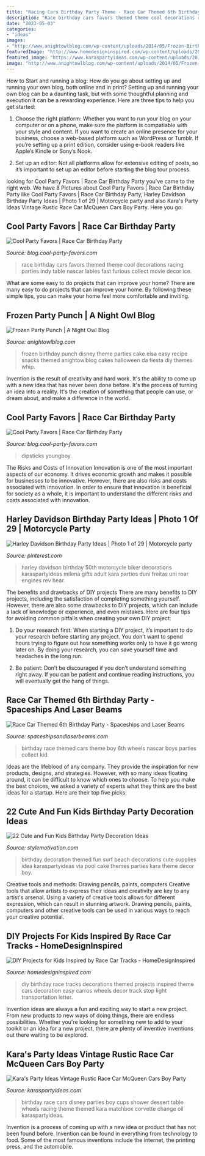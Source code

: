```yaml
---
title: "Racing Cars Birthday Party Theme - Race Car Themed 6th Birthday Party"
description: "Race birthday cars favors themed theme cool decorations racing parties indy table nascar lables fast furious collect movie decor ice"
date: "2023-05-03"
categories:
- "ideas"
images:
- "http://www.anightowlblog.com/wp-content/uploads/2014/05/Frozen-Birthday-Party-10.jpg"
featuredImage: "http://www.homedesigninspired.com/wp-content/uploads/2016/05/HDI-Kids-Projects-Inspired-by-Car-Tracks-9.jpg"
featured_image: "https://www.karaspartyideas.com/wp-content/uploads/2013/02/65765_501701599871470_674293832_n_600x450.png"
image: "http://www.anightowlblog.com/wp-content/uploads/2014/05/Frozen-Birthday-Party-10.jpg"
---
```



How to Start and running a blog: How do you go about setting up and running your own blog, both online and in print?
Setting up and running your own blog can be a daunting task, but with some thoughtful planning and execution it can be a rewarding experience. Here are three tips to help you get started:
1. Choose the right platform: Whether you want to run your blog on your computer or on a phone, make sure the platform is compatiable with your style and content. If you want to create an online presence for your business, choose a web-based platform such as WordPress or Tumblr. If you’re setting up a print edition, consider using e-book readers like Apple’s Kindle or Sony’s Nook.

2. Set up an editor: Not all platforms allow for extensive editing of posts, so it’s important to set up an editor before starting the blog tour process.

	

		
looking for Cool Party Favors | Race Car Birthday Party you've came to the right web. We have 8 Pictures about Cool Party Favors | Race Car Birthday Party like Cool Party Favors | Race Car Birthday Party, Harley Davidson Birthday Party Ideas | Photo 1 of 29 | Motorcycle party and also Kara&#039;s Party Ideas Vintage Rustic Race Car McQueen Cars Boy Party. Here you go:
		
    
## Cool Party Favors | Race Car Birthday Party

<img loading=lazy src="http://blog.cool-party-favors.com/wp-content/uploads/2013/03/Race-Car-Party-Ideas-1024x680.jpg" onerror="this.onerror=null;this.src='https://tse3.mm.bing.net/th?id=OIP.QtfjsZrUZuN_c_GWwZw2egHaE6&amp;pid=15.1';" alt="Cool Party Favors | Race Car Birthday Party">

_Source: blog.cool-party-favors.com_

>race birthday cars favors themed theme cool decorations racing parties indy table nascar lables fast furious collect movie decor ice. 

	

What are some easy to do projects that can improve your home?
There are many easy to do projects that can improve your home. By following these simple tips, you can make your home feel more comfortable and inviting.

    
## Frozen Party Punch | A Night Owl Blog

<img loading=lazy src="http://www.anightowlblog.com/wp-content/uploads/2014/05/Frozen-Birthday-Party-10.jpg" onerror="this.onerror=null;this.src='https://tse2.mm.bing.net/th?id=OIP.SeW7JHuOAiz3t-fRhP3mMAHaLH&amp;pid=15.1';" alt="Frozen Party Punch | A Night Owl Blog">

_Source: anightowlblog.com_

>frozen birthday punch disney theme parties cake elsa easy recipe snacks themed anightowlblog cakes halloween da fiesta diy themes whip. 

	

Invention is the result of creativity and hard work. It's the ability to come up with a new idea that has never been done before. It's the process of turning an idea into a reality. It's the creation of something that people can use, or dream about, and make a difference in the world.

    
## Cool Party Favors | Race Car Birthday Party

<img loading=lazy src="https://blog.cool-party-favors.com/wp-content/uploads/2013/03/Race-Car-Party-Food.jpg" onerror="this.onerror=null;this.src='https://tse4.mm.bing.net/th?id=OIP.VghDM_7oX1EKCGUkp0kHnQHaE6&amp;pid=15.1';" alt="Cool Party Favors | Race Car Birthday Party">

_Source: blog.cool-party-favors.com_

>dipsticks youngboy. 

	

The Risks and Costs of Innovation
Innovation is one of the most important aspects of our economy. It drives economic growth and makes it possible for businesses to be innovative. However, there are also risks and costs associated with innovation. In order to ensure that innovation is beneficial for society as a whole, it is important to understand the different risks and costs associated with innovation.

    
## Harley Davidson Birthday Party Ideas | Photo 1 Of 29 | Motorcycle Party

<img loading=lazy src="https://i.pinimg.com/736x/00/36/e8/0036e8c449becd06c2767663c67a44d9.jpg" onerror="this.onerror=null;this.src='https://tse4.mm.bing.net/th?id=OIP.TY5WbjZ8lEVpzwmVZEYYewHaE8&amp;pid=15.1';" alt="Harley Davidson Birthday Party Ideas | Photo 1 of 29 | Motorcycle party">

_Source: pinterest.com_

>harley davidson birthday 50th motorcycle biker decorations karaspartyideas milena gifts adult kara parties duni freitas uni roar engines rev hear. 

	

The benefits and drawbacks of DIY projects
There are many benefits to DIY projects, including the satisfaction of completing something yourself. However, there are also some drawbacks to DIY projects, which can include a lack of knowledge or experience, and even mistakes. Here are four tips for avoiding common pitfalls when creating your own DIY project:
1. Do your research first: When starting a DIY project, it’s important to do your research before starting any project. You don’t want to spend hours trying to figure out how something works only to have it go wrong later on. By doing your research, you can save yourself time and headaches in the long run.

2. Be patient: Don’t be discouraged if you don’t understand something right away. If you can be patient and continue reading instructions, you will eventually get the hang of things.

    
## Race Car Themed 6th Birthday Party - Spaceships And Laser Beams

<img loading=lazy src="https://spaceshipsandlaserbeams.com/wp-content/uploads/2015/09/race-car-boy-birthday-party-ideas-33-1.jpg" onerror="this.onerror=null;this.src='https://tse4.mm.bing.net/th?id=OIP.dI5vj82eV4DdV6bY_le78AHaLH&amp;pid=15.1';" alt="Race Car Themed 6th Birthday Party - Spaceships and Laser Beams">

_Source: spaceshipsandlaserbeams.com_

>birthday race themed cars theme boy 6th wheels nascar boys parties collect kid. 

	

Ideas are the lifeblood of any company. They provide the inspiration for new products, designs, and strategies. However, with so many ideas floating around, it can be difficult to know which ones to choose. To help you make the best choices, we asked a variety of experts what they think are the best ideas for a startup. Here are their top five picks: 

    
## 22 Cute And Fun Kids Birthday Party Decoration Ideas

<img loading=lazy src="https://www.stylemotivation.com/wp-content/uploads/2013/09/23-Cute-and-Fun-Kids-Birthday-Party-Decoration-Ideas-3.jpg" onerror="this.onerror=null;this.src='https://tse2.mm.bing.net/th?id=OIP.BH7qd50rMc4czu0K2Dq-jwHaLH&amp;pid=15.1';" alt="22 Cute and Fun Kids Birthday Party Decoration Ideas">

_Source: stylemotivation.com_

>birthday decoration themed fun surf beach decorations cute supplies idea karaspartyideas via pool cake themes parties kara theme decor boy. 

	

Creative tools and methods: Drawing pencils, paints, computers
Creative tools that allow artists to express their ideas and creativity are key to any artist's arsenal. Using a variety of creative tools allows for different expression, which can result in stunning artwork. Drawing pencils, paints, computers and other creative tools can be used in various ways to reach your creative potential.

    
## DIY Projects For Kids Inspired By Race Car Tracks - HomeDesignInspired

<img loading=lazy src="http://www.homedesigninspired.com/wp-content/uploads/2016/05/HDI-Kids-Projects-Inspired-by-Car-Tracks-9.jpg" onerror="this.onerror=null;this.src='https://tse2.mm.bing.net/th?id=OIP.lvCVDv5bSG1AwkxU_OrqzwHaJ4&amp;pid=15.1';" alt="DIY Projects for Kids Inspired by Race Car Tracks - HomeDesignInspired">

_Source: homedesigninspired.com_

>diy birthday race tracks decorations themed projects inspired theme cars decoration easy carros wheels decor track stop light transportation letter. 

	

Invention ideas are always a fun and exciting way to start a new project. From new products to new ways of doing things, there are endless possibilities. Whether you're looking for something new to add to your toolkit or an idea for a new project, there are plenty of inventive inventions out there waiting to be explored.

    
## Kara&#039;s Party Ideas Vintage Rustic Race Car McQueen Cars Boy Party

<img loading=lazy src="https://www.karaspartyideas.com/wp-content/uploads/2013/02/65765_501701599871470_674293832_n_600x450.png" onerror="this.onerror=null;this.src='https://tse3.mm.bing.net/th?id=OIP.wpWV3kxOVoaXyeylxLpXkgHaFj&amp;pid=15.1';" alt="Kara&#039;s Party Ideas Vintage Rustic Race Car McQueen Cars Boy Party">

_Source: karaspartyideas.com_

>birthday race cars disney parties boy cups shower dessert table wheels racing theme themed kara matchbox corvette change oil karaspartyideas. 

	

Invention is a process of coming up with a new idea or product that has not been found before. Invention can be found in everything from technology to food. Some of the most famous inventions include the internet, the printing press, and the automobile.

